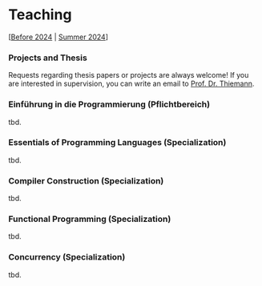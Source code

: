 # Teaching

[[Before 2024](https://proglang.informatik.uni-freiburg.de/teaching/) | [Summer 2024](teaching/24ss.md)]

### Projects and Thesis
Requests regarding thesis papers or projects are always welcome! 
If you are interested in supervision, you can write an email to [Prof. Dr. Thiemann](team/thiemann.md).

### Einführung in die Programmierung (Pflichtbereich)
tbd.

### Essentials of Programming Languages (Specialization)
tbd.

### Compiler Construction (Specialization)
tbd.

### Functional Programming (Specialization)
tbd.

### Concurrency  (Specialization)
tbd.